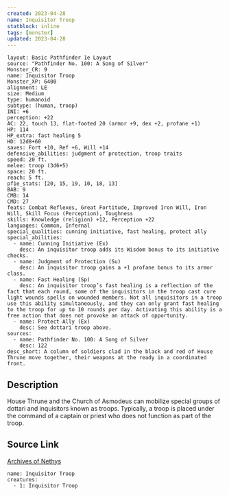 ```yaml
---
created: 2023-04-28
name: Inquisitor Troop
statblock: inline
tags: [monster]
updated: 2023-04-28
---
```

```statblock
layout: Basic Pathfinder 1e Layout
source: "Pathfinder No. 100: A Song of Silver"
Monster_CR: 9
name: Inquisitor Troop
Monster_XP: 6400
alignment: LE
size: Medium
type: humanoid
subtype: (human, troop)
INI: +6
perception: +22
AC: 22, touch 13, flat-footed 20 (armor +9, dex +2, profane +1)
HP: 114
HP_extra: fast healing 5
HD: 12d8+60
saves: Fort +10, Ref +6, Will +14
defensive_abilities: judgment of protection, troop traits
speed: 20 ft.
melee: troop (3d6+5)
space: 20 ft.
reach: 5 ft.
pf1e_stats: [20, 15, 19, 10, 18, 13]
BAB: 9
CMB: 14
CMD: 27
feats: Combat Reflexes, Great Fortitude, Improved Iron Will, Iron Will, Skill Focus (Perception), Toughness
skills: Knowledge (religion) +12, Perception +22
languages: Common, Infernal
special_qualities: cunning initiative, fast healing, protect ally
special_abilities:
  - name: Cunning Initiative (Ex)
    desc: An inquisitor troop adds its Wisdom bonus to its initiative checks.
  - name: Judgment of Protection (Su)
    desc: An inquisitor troop gains a +1 profane bonus to its armor class.
  - name: Fast Healing (Sp)
    desc: An inquisitor troop’s fast healing is a reflection of the fact that each round, some of the inquisitors in the troop cast cure light wounds spells on wounded members. Not all inquisitors in a troop use this ability simultaneously, and they can only grant fast healing to the troop for up to 10 rounds per day. Activating this ability is a free action that does not provoke an attack of opportunity.
  - name: Protect Ally (Ex)
    desc: See dottari troop above.
sources:
  - name: Pathfinder No. 100: A Song of Silver
    desc: 122
desc_short: A column of soldiers clad in the black and red of House Thrune move together, their weapons at the ready in a coordinated front.
```
## Description
House Thrune and the Church of Asmodeus can mobilize special groups of dottari and inquisitors known as troops. Typically, a troop is placed under the command of a captain or priest who does not function as part of the troop.
## Source Link
[Archives of Nethys](https://aonprd.com/MonsterDisplay.aspx?ItemName=Inquisitor%20Troop)
```encounter-table
name: Inquisitor Troop
creatures:
  - 1: Inquisitor Troop
```

